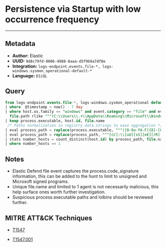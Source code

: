 # Persistence via Startup with low occurrence frequency

---

## Metadata

- **Author:** Elastic
- **UUID:** `9d8c79fd-0006-4988-8aaa-d5f9b9a7df8e`
- **Integration:** `logs-endpoint.events.file-*, logs-windows.sysmon_operational-default-*`
- **Language:** `ES|QL`

## Query

```sql
from logs-endpoint.events.file-*, logs-windows.sysmon_operational-default-*
| where  @timestamp > now() - 7 day
| where host.os.family == "windows" and event.category == "file" and event.action in ("creation", "FileCreate") and 
  file.path rlike """(C:\\Users\\.+\\AppData\\Roaming\\Microsoft\\Windows\\Start Menu\\Programs\\Startup\\.+*|C:\\ProgramData\\Microsoft\\Windows\\Start Menu\\Programs\\StartUp\\.+)"""
| keep process.executable, host.id, file.name
 /* Paths normalization in registry.data.strings to ease aggregation */
| eval process_path = replace(process.executable, """([0-9a-fA-F]{8}-[0-9a-fA-F]{4}-[0-9a-fA-F]{4}-[0-9a-fA-F]{4}-[0-9a-fA-F]{12}|ns[a-z][A-Z0-9]{3,4}\.tmp|DX[A-Z0-9]{3,4}\.tmp|7z[A-Z0-9]{3,5}\.tmp|[0-9\.\-\_]{3,})""", "")
| eval process_path = replace(process_path, """[cC]:\\[uU][sS][eE][rR][sS]\\[a-zA-Z0-9\.\-\_\$~ ]+\\""", "C:\\\\users\\\\user\\\\")
| stats number_hosts = count_distinct(host.id) by process_path, file.name
| where number_hosts == 1
```

## Notes

- Elastic Defend file event captures the process.code_signature information, this can be added to the hunt to limit to unsigned and Microsoft signed programs.
- Unique file.name and limited to 1 agent is not necessarily malicious, this help surface ones worth further investigation.
- Suspicious process.executable paths and lolbins should be reviewed further.
## MITRE ATT&CK Techniques

- [T1547](https://attack.mitre.org/techniques//T1547)

- [T1547.001](https://attack.mitre.org/techniques//T1547/001)
